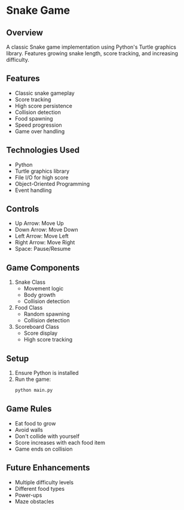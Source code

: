 # Snake Game

## Overview
A classic Snake game implementation using Python's Turtle graphics library. Features growing snake length, score tracking, and increasing difficulty.

## Features
- Classic snake gameplay
- Score tracking
- High score persistence
- Collision detection
- Food spawning
- Speed progression
- Game over handling

## Technologies Used
- Python
- Turtle graphics library
- File I/O for high score
- Object-Oriented Programming
- Event handling

## Controls
- Up Arrow: Move Up
- Down Arrow: Move Down
- Left Arrow: Move Left
- Right Arrow: Move Right
- Space: Pause/Resume

## Game Components
1. Snake Class
   - Movement logic
   - Body growth
   - Collision detection
2. Food Class
   - Random spawning
   - Collision detection
3. Scoreboard Class
   - Score display
   - High score tracking

## Setup
1. Ensure Python is installed
2. Run the game:
   ```bash
   python main.py
   ```

## Game Rules
- Eat food to grow
- Avoid walls
- Don't collide with yourself
- Score increases with each food item
- Game ends on collision

## Future Enhancements
- Multiple difficulty levels
- Different food types
- Power-ups
- Maze obstacles
